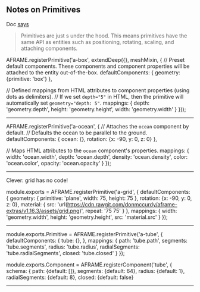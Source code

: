 ## Notes on Primitives

Doc [says](https://aframe.io/docs/0.7.0/core/entity.html)

> Primitives are just <a-entity>s under the hood. This means primitives have the same API as entities such as positioning, rotating, scaling, and attaching components.




AFRAME.registerPrimitive('a-box', extendDeep({}, meshMixin, {
  // Preset default components. These components and component properties will be attached to the entity out-of-the-box.
  defaultComponents: {
    geometry: {primitive: 'box'}
  },

  // Defined mappings from HTML attributes to component properties (using dots as delimiters).
  // If we set `depth="5"` in HTML, then the primitive will automatically set `geometry="depth: 5"`.
  mappings: {
    depth: 'geometry.depth',
    height: 'geometry.height',
    width: 'geometry.width'
  }
}));

--------------------------------


AFRAME.registerPrimitive('a-ocean', {
  // Attaches the `ocean` component by default.
  // Defaults the ocean to be parallel to the ground.
  defaultComponents: {
    ocean: {},
    rotation: {x: -90, y: 0, z: 0}
  },

  // Maps HTML attributes to the `ocean` component's properties.
  mappings: {
    width: 'ocean.width',
    depth: 'ocean.depth',
    density: 'ocean.density',
    color: 'ocean.color',
    opacity: 'ocean.opacity'
  }
});

---------------------------------

Clever:  grid has no code!

module.exports = AFRAME.registerPrimitive('a-grid', {
  defaultComponents: {
    geometry: {
      primitive: 'plane',
      width: 75,
      height: 75
    },
    rotation: {x: -90, y: 0, z: 0},
    material: {
      src: 'url(https://cdn.rawgit.com/donmccurdy/aframe-extras/v1.16.3/assets/grid.png)',
      repeat: '75 75'
    }
  },
  mappings: {
    width: 'geometry.width',
    height: 'geometry.height',
    src: 'material.src'
  }
});

-----------------


module.exports.Primitive = AFRAME.registerPrimitive('a-tube', {
  defaultComponents: {
    tube:           {},
  },
  mappings: {
    path:           'tube.path',
    segments:       'tube.segments',
    radius:         'tube.radius',
    radialSegments: 'tube.radialSegments',
    closed:         'tube.closed'
  }
});

module.exports.Component = AFRAME.registerComponent('tube', {
  schema: {
    path:           {default: []},
    segments:       {default: 64},
    radius:         {default: 1},
    radialSegments: {default: 8},
    closed:         {default: false}
    

-------------------------------

